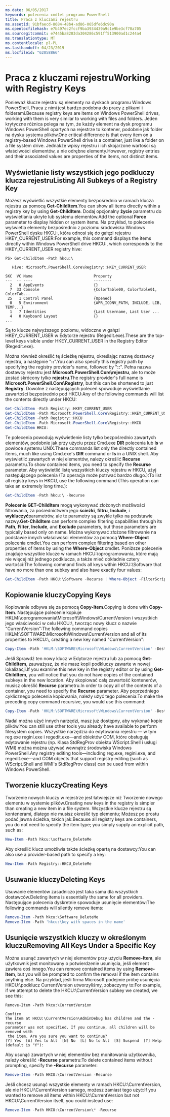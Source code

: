 ```yaml
---
ms.date: 06/05/2017
keywords: polecenia cmdlet programu PowerShell
title: Praca z kluczami rejestru
ms.assetid: 91bfaecd-8684-48b4-ad86-065dfe6dc90a
ms.openlocfilehash: e7b497ec2fccf9ba3934439a9c1e9be3cf70a705
ms.sourcegitcommit: e7445ba8203da304286c591ff513900ad1c244a4
ms.translationtype: MT
ms.contentlocale: pl-PL
ms.lasthandoff: 04/23/2019
ms.locfileid: "62058866"
---
```

# <a name="working-with-registry-keys"></a><span data-ttu-id="82175-103">Praca z kluczami rejestru</span><span class="sxs-lookup"><span data-stu-id="82175-103">Working with Registry Keys</span></span>

<span data-ttu-id="82175-104">Ponieważ klucze rejestru są elementy na dyskach programu Windows PowerShell, Praca z nimi jest bardzo podobna do pracy z plikami i folderami.</span><span class="sxs-lookup"><span data-stu-id="82175-104">Because registry keys are items on Windows PowerShell drives, working with them is very similar to working with files and folders.</span></span> <span data-ttu-id="82175-105">Jeden krytyczne różnica polega na tym, że każdy element na dysk programu Windows PowerShell opartych na rejestrze to kontener, podobnie jak folder na dysku systemu plików.</span><span class="sxs-lookup"><span data-stu-id="82175-105">One critical difference is that every item on a registry-based Windows PowerShell drive is a container, just like a folder on a file system drive.</span></span> <span data-ttu-id="82175-106">Jednakże wpisy rejestru i ich skojarzone wartości są właściwości elementów, a nie odrębne elementy.</span><span class="sxs-lookup"><span data-stu-id="82175-106">However, registry entries and their associated values are properties of the items, not distinct items.</span></span>

## <a name="listing-all-subkeys-of-a-registry-key"></a><span data-ttu-id="82175-107">Wyświetlanie listy wszystkich jego podkluczy klucza rejestru</span><span class="sxs-lookup"><span data-stu-id="82175-107">Listing All Subkeys of a Registry Key</span></span>

<span data-ttu-id="82175-108">Możesz wyświetlić wszystkie elementy bezpośrednio w ramach klucza rejestru za pomocą **Get-ChildItem**.</span><span class="sxs-lookup"><span data-stu-id="82175-108">You can show all items directly within a registry key by using **Get-ChildItem**.</span></span> <span data-ttu-id="82175-109">Dodaj opcjonalny **życie** parametru do wyświetlania ukryte lub systemu elementów.</span><span class="sxs-lookup"><span data-stu-id="82175-109">Add the optional **Force** parameter to display hidden or system items.</span></span> <span data-ttu-id="82175-110">Na przykład, to polecenie wyświetla elementy bezpośrednio z poziomu środowiska Windows PowerShell dysku HKCU:, która odnosi się do gałęzi rejestru HKEY_CURRENT_USER:</span><span class="sxs-lookup"><span data-stu-id="82175-110">For example, this command displays the items directly within Windows PowerShell drive HKCU:, which corresponds to the HKEY_CURRENT_USER registry hive:</span></span>

```
PS> Get-ChildItem -Path hkcu:\

   Hive: Microsoft.PowerShell.Core\Registry::HKEY_CURRENT_USER

SKC  VC Name                           Property
---  -- ----                           --------
  2   0 AppEvents                      {}
  7  33 Console                        {ColorTable00, ColorTable01, ColorTab...
 25   1 Control Panel                  {Opened}
  0   5 Environment                    {APR_ICONV_PATH, INCLUDE, LIB, TEMP...}
  1   7 Identities                     {Last Username, Last User ...
  4   0 Keyboard Layout                {}
...
```

<span data-ttu-id="82175-111">Są to klucze najwyższego poziomu, widoczne w gałęzi HKEY_CURRENT_USER w Edytorze rejestru (Regedit.exe).</span><span class="sxs-lookup"><span data-stu-id="82175-111">These are the top-level keys visible under HKEY_CURRENT_USER in the Registry Editor (Regedit.exe).</span></span>

<span data-ttu-id="82175-112">Można również określić tę ścieżkę rejestru, określając nazwę dostawcy rejestru, a następnie "**::**".</span><span class="sxs-lookup"><span data-stu-id="82175-112">You can also specify this registry path by specifying the registry provider's name, followed by "**::**".</span></span> <span data-ttu-id="82175-113">Pełna nazwa dostawcy rejestru jest **Microsoft.PowerShell.Core\\rejestru**, ale to może zostać skrócony tylko **rejestru**.</span><span class="sxs-lookup"><span data-stu-id="82175-113">The registry provider's full name is **Microsoft.PowerShell.Core\\Registry**, but this can be shortened to just **Registry**.</span></span> <span data-ttu-id="82175-114">Dowolne z następujących poleceń spowoduje wyświetlanie zawartości bezpośrednio pod HKCU:</span><span class="sxs-lookup"><span data-stu-id="82175-114">Any of the following commands will list the contents directly under HKCU:</span></span>

```powershell
Get-ChildItem -Path Registry::HKEY_CURRENT_USER
Get-ChildItem -Path Microsoft.PowerShell.Core\Registry::HKEY_CURRENT_USER
Get-ChildItem -Path Registry::HKCU
Get-ChildItem -Path Microsoft.PowerShell.Core\Registry::HKCU
Get-ChildItem HKCU:
```

<span data-ttu-id="82175-115">Te polecenia powodują wyświetlenie listy tylko bezpośrednio zawartych elementów, podobnie jak przy użyciu przez Cmd.exe **DIR** polecenia lub **ls** w powłoce systemu UNIX.</span><span class="sxs-lookup"><span data-stu-id="82175-115">These commands list only the directly contained items, much like using Cmd.exe's **DIR** command or **ls** in a UNIX shell.</span></span> <span data-ttu-id="82175-116">Aby wyświetlić zawartych w niej elementów, należy określić **Recurse** parametru.</span><span class="sxs-lookup"><span data-stu-id="82175-116">To show contained items, you need to specify the **Recurse** parameter.</span></span> <span data-ttu-id="82175-117">Aby wyświetlić listę wszystkich kluczy rejestru w HKCU, użyj następującego polecenia (Ta operacja może potrwać bardzo długo.):</span><span class="sxs-lookup"><span data-stu-id="82175-117">To list all registry keys in HKCU, use the following command (This operation can take an extremely long time.):</span></span>

```powershell
Get-ChildItem -Path hkcu:\ -Recurse
```

<span data-ttu-id="82175-118">**Polecenie GET-ChildItem** mogą wykonywać złożonych możliwości filtrowania, za pośrednictwem jego **ścieżki**, **filtru**, **Include**, i **wykluczyć**parametrów, ale te parametry są zwykle tylko na podstawie nazwy.</span><span class="sxs-lookup"><span data-stu-id="82175-118">**Get-ChildItem** can perform complex filtering capabilities through its **Path**, **Filter**, **Include**, and **Exclude** parameters, but those parameters are typically based only on name.</span></span> <span data-ttu-id="82175-119">Można wykonywać złożone filtrowanie na podstawie innych właściwości elementów za pomocą **Where-Object** polecenia cmdlet.</span><span class="sxs-lookup"><span data-stu-id="82175-119">You can perform complex filtering based on other properties of items by using the **Where-Object** cmdlet.</span></span> <span data-ttu-id="82175-120">Poniższe polecenie znajduje wszystkie klucze w ramach HKCU:\\oprogramowania, które mają nie więcej niż jednego podklucza, a także mieć dokładnie cztery wartości:</span><span class="sxs-lookup"><span data-stu-id="82175-120">The following command finds all keys within HKCU:\\Software that have no more than one subkey and also have exactly four values:</span></span>

```powershell
Get-ChildItem -Path HKCU:\Software -Recurse | Where-Object -FilterScript {($_.SubKeyCount -le 1) -and ($_.ValueCount -eq 4) }
```

## <a name="copying-keys"></a><span data-ttu-id="82175-121">Kopiowanie kluczy</span><span class="sxs-lookup"><span data-stu-id="82175-121">Copying Keys</span></span>

<span data-ttu-id="82175-122">Kopiowanie odbywa się za pomocą **Copy-Item**.</span><span class="sxs-lookup"><span data-stu-id="82175-122">Copying is done with **Copy-Item**.</span></span> <span data-ttu-id="82175-123">Następujące polecenie kopiuje HKLM:\\oprogramowania\\Microsoft\\Windows\\CurrentVersion i wszystkich jego właściwości w celu HKCU:\\, tworząc nowy klucz o nazwie "CurrentVersion":</span><span class="sxs-lookup"><span data-stu-id="82175-123">The following command copies HKLM:\\SOFTWARE\\Microsoft\\Windows\\CurrentVersion and all of its properties to HKCU:\\, creating a new key named "CurrentVersion":</span></span>

```powershell
Copy-Item -Path 'HKLM:\SOFTWARE\Microsoft\Windows\CurrentVersion' -Destination hkcu:
```

<span data-ttu-id="82175-124">Jeśli Sprawdź ten nowy klucz w Edytorze rejestru lub za pomocą **Get-ChildItem**, zauważysz, że nie masz kopii podkluczy zawarte w nowej lokalizacji.</span><span class="sxs-lookup"><span data-stu-id="82175-124">If you examine this new key in the registry editor or by using **Get-ChildItem**, you will notice that you do not have copies of the contained subkeys in the new location.</span></span> <span data-ttu-id="82175-125">Aby skopiować całą zawartość kontenerów, musisz określić **Recurse** parametru.</span><span class="sxs-lookup"><span data-stu-id="82175-125">In order to copy all of the contents of a container, you need to specify the **Recurse** parameter.</span></span> <span data-ttu-id="82175-126">Aby poprzedniego cyklicznego polecenia kopiowania, należy użyć tego polecenia:</span><span class="sxs-lookup"><span data-stu-id="82175-126">To make the preceding copy command recursive, you would use this command:</span></span>

```powershell
Copy-Item -Path 'HKLM:\SOFTWARE\Microsoft\Windows\CurrentVersion' -Destination hkcu: -Recurse
```

<span data-ttu-id="82175-127">Nadal można użyć innych narzędzi, masz już dostępny, aby wykonać kopie plików.</span><span class="sxs-lookup"><span data-stu-id="82175-127">You can still use other tools you already have available to perform filesystem copies.</span></span> <span data-ttu-id="82175-128">Wszystkie narzędzia do edytowania rejestru — w tym reg.exe regini.exe i regedit.exe—and obiektów COM, które obsługują edytowanie rejestru (np. Klasa StdRegProv obiektu WScript.Shell i usługi WMI) można można używać wewnątrz środowiska Windows PowerShell.</span><span class="sxs-lookup"><span data-stu-id="82175-128">Any registry editing tools—including reg.exe, regini.exe, and regedit.exe—and COM objects that support registry editing (such as WScript.Shell and WMI's StdRegProv class) can be used from within Windows PowerShell.</span></span>

## <a name="creating-keys"></a><span data-ttu-id="82175-129">Tworzenie kluczy</span><span class="sxs-lookup"><span data-stu-id="82175-129">Creating Keys</span></span>

<span data-ttu-id="82175-130">Tworzenie nowych kluczy w rejestrze jest łatwiejsze niż Tworzenie nowego elementu w systemie plików.</span><span class="sxs-lookup"><span data-stu-id="82175-130">Creating new keys in the registry is simpler than creating a new item in a file system.</span></span> <span data-ttu-id="82175-131">Wszystkie klucze rejestru są kontenerami, dlatego nie musisz określić typ elementu; Możesz po prostu podać jawna ścieżka, takich jak:</span><span class="sxs-lookup"><span data-stu-id="82175-131">Because all registry keys are containers, you do not need to specify the item type; you simply supply an explicit path, such as:</span></span>

```powershell
New-Item -Path hkcu:\software_DeleteMe
```

<span data-ttu-id="82175-132">Aby określić klucz umożliwia także ścieżkę opartą na dostawcy:</span><span class="sxs-lookup"><span data-stu-id="82175-132">You can also use a provider-based path to specify a key:</span></span>

```powershell
New-Item -Path Registry::HKCU_DeleteMe
```

## <a name="deleting-keys"></a><span data-ttu-id="82175-133">Usuwanie kluczy</span><span class="sxs-lookup"><span data-stu-id="82175-133">Deleting Keys</span></span>

<span data-ttu-id="82175-134">Usuwanie elementów zasadniczo jest taka sama dla wszystkich dostawców.</span><span class="sxs-lookup"><span data-stu-id="82175-134">Deleting items is essentially the same for all providers.</span></span> <span data-ttu-id="82175-135">Następujące polecenia dyskretnie spowoduje usunięcie elementów:</span><span class="sxs-lookup"><span data-stu-id="82175-135">The following commands will silently remove items:</span></span>

```powershell
Remove-Item -Path hkcu:\Software_DeleteMe
Remove-Item -Path 'hkcu:\key with spaces in the name'
```

## <a name="removing-all-keys-under-a-specific-key"></a><span data-ttu-id="82175-136">Usunięcie wszystkich kluczy w określonym kluczu</span><span class="sxs-lookup"><span data-stu-id="82175-136">Removing All Keys Under a Specific Key</span></span>

<span data-ttu-id="82175-137">Można usunąć zawartych w niej elementów przy użyciu **Remove-Item**, ale użytkownik jest monitowany o potwierdzenie usunięcia, jeśli element zawiera coś innego.</span><span class="sxs-lookup"><span data-stu-id="82175-137">You can remove contained items by using **Remove-Item**, but you will be prompted to confirm the removal if the item contains anything else.</span></span> <span data-ttu-id="82175-138">Na przykład, jeśli firma Microsoft podejmie próbę usunięcia HKCU:\\podklucz CurrentVersion utworzyliśmy, zobaczymy to:</span><span class="sxs-lookup"><span data-stu-id="82175-138">For example, if we attempt to delete the HKCU:\\CurrentVersion subkey we created, we see this:</span></span>

```
Remove-Item -Path hkcu:\CurrentVersion

Confirm
The item at HKCU:\CurrentVersion\AdminDebug has children and the -recurse
parameter was not specified. If you continue, all children will be removed with
 the item. Are you sure you want to continue?
[Y] Yes  [A] Yes to All  [N] No  [L] No to All  [S] Suspend  [?] Help
(default is "Y"):
```

<span data-ttu-id="82175-139">Aby usunąć zawartych w niej elementów bez monitowania użytkownika, należy określić **-Recurse** parametru:</span><span class="sxs-lookup"><span data-stu-id="82175-139">To delete contained items without prompting, specify the **-Recurse** parameter:</span></span>

```powershell
Remove-Item -Path HKCU:\CurrentVersion -Recurse
```

<span data-ttu-id="82175-140">Jeśli chcesz usunąć wszystkie elementy w ramach HKCU:\\CurrentVersion, ale nie HKCU:\\CurrentVersion samego, możesz zamiast tego użyć:</span><span class="sxs-lookup"><span data-stu-id="82175-140">If you wanted to remove all items within HKCU:\\CurrentVersion but not HKCU:\\CurrentVersion itself, you could instead use:</span></span>

```powershell
Remove-Item -Path HKCU:\CurrentVersion\* -Recurse
```